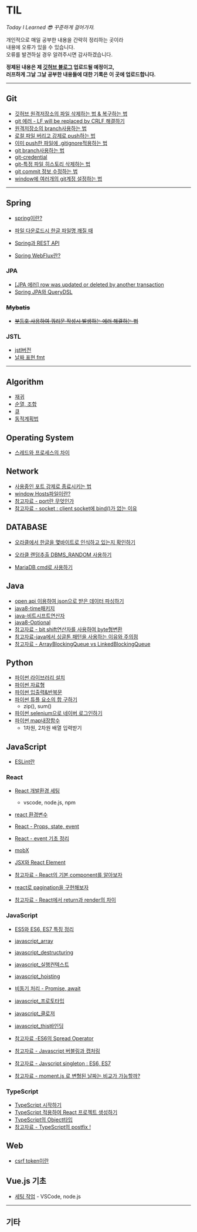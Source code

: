 # TIL
*Today I Learned 😎 꾸준하게 걸어가자.*

개인적으로 매일 공부한 내용을 간략히 정리하는 곳이라  
내용에 오류가 있을 수 있습니다.   
오류를 발견하실 경우 알려주시면 감사하겠습니다.  

**정제된 내용은 제 [깃허브 블로그](https://sehui-byte.github.io/) 업로드될 예정이고,  
러프하게 그날 그날 공부한 내용들에 대한 기록은 이 곳에 업로드합니다.**

------------

## Git  
- [깃허브 원격저장소의 파일 삭제하는 법 & 복구하는 법](https://github.com/sehui-byte/TIL/blob/main/Git/%EC%9B%90%EA%B2%A9%EC%A0%80%EC%9E%A5%EC%86%8C%20%ED%8C%8C%EC%9D%BC%20%EC%82%AD%EC%A0%9C%2C%EB%B3%B5%EA%B5%AC%ED%95%98%EB%8A%94%20%EB%B2%95.md)
- [git 에러 - LF will be replaced by CRLF 해결하기](https://github.com/sehui-byte/TIL/blob/main/Git/git%20%EC%97%90%EB%9F%AC%20-%20%20LF%20will%20be%20replaced%20by%20CRLF.md)
- [원격저장소의 branch사용하는 법](https://github.com/sehui-byte/TIL/blob/main/Git/%EA%B9%83%ED%97%88%EB%B8%8C%20%EC%9B%90%EA%B2%A9%EC%A0%80%EC%9E%A5%EC%86%8C%EC%9D%98%20branch%EB%A1%9C%20%EC%82%AC%EC%9A%A9%ED%95%98%EA%B8%B0.md)
- [로컬 파일 버리고 강제로 push하는 법](https://github.com/sehui-byte/TIL/blob/main/Git/%EB%A1%9C%EC%BB%AC%20%ED%8C%8C%EC%9D%BC%20%EB%B2%84%EB%A6%AC%EA%B3%A0%20%EA%B0%95%EC%A0%9C%20pull%20%ED%95%98%EA%B8%B0.md)
- [이미 push한 파일에 .gitignore적용하는 법](https://github.com/sehui-byte/TIL/blob/main/Git/%EC%9D%B4%EB%AF%B8%20push%ED%95%9C%20%ED%8C%8C%EC%9D%BC%EC%97%90%20gitignore%EC%A0%81%EC%9A%A9%ED%95%98%EA%B8%B0.md)
- [git branch사용하는 법](https://github.com/sehui-byte/TIL/blob/main/Git/%EB%B8%8C%EB%9E%9C%EC%B9%98%20%EC%82%AC%EC%9A%A9%ED%95%98%EA%B8%B0.md)
- [git-credential](https://github.com/sehui-byte/TIL/blob/main/Git/git-credential.md)
- [git-특정 파일 히스토리 삭제하는 법](https://github.com/sehui-byte/TIL/blob/main/Git/git%20-%20%ED%8A%B9%EC%A0%95%20%ED%8C%8C%EC%9D%BC%20%ED%9E%88%EC%8A%A4%ED%86%A0%EB%A6%AC%20%EC%82%AD%EC%A0%9C.md)
- [git commit 정보 수정하는 법](https://github.com/sehui-byte/TIL/blob/main/Git/git%20commit%20%EC%A0%95%EB%B3%B4%20%EC%88%98%EC%A0%95%ED%95%98%EA%B8%B0.md)
- [window에 여러개의 git계정 설정하는 법](https://github.com/sehui-byte/TIL/blob/main/Git/%EC%9C%88%EB%8F%84%EC%9A%B0%EC%97%90%EC%84%9C%20%EC%97%AC%EB%9F%AC%EA%B0%9C%EC%9D%98%20git%20%EA%B3%84%EC%A0%95%20%EC%82%AC%EC%9A%A9%ED%95%98%EA%B8%B0.md)
------
## Spring
- [spring이란?](https://github.com/sehui-byte/TIL/blob/main/Spring/spring%EC%9D%B4%EB%9E%80.md)
- [파일 다운로드시 한글 파일명 깨질 때](https://github.com/sehui-byte/TIL/blob/main/Java/java_%ED%8C%8C%EC%9D%BC%EB%8B%A4%EC%9A%B4%EB%A1%9C%EB%93%9C%EC%8B%9C%20%ED%95%9C%EA%B8%80%EC%A0%9C%EB%AA%A9%20%EC%9D%B8%EC%BD%94%EB%94%A9%20%EA%B9%A8%EC%A7%88%EB%95%8C.md)
- [Spring과 REST API](https://github.com/sehui-byte/TIL/blob/87bf7d3a965b6053a8012b13232632792b8319f5/Spring/REST%20API%20%26%20Spring.md)

- [Spring WebFlux란?](https://github.com/sehui-byte/TIL/blob/87bf7d3a965b6053a8012b13232632792b8319f5/Spring/Spring%20WebFlux.md)

  

### JPA

- [[JPA 에러] row was updated or deleted by another transaction ](https://github.com/sehui-byte/TIL/blob/87bf7d3a965b6053a8012b13232632792b8319f5/Spring/JPA_row%20was%20updated%20or%20deleted%20by%20another%20transaction.md)
- [Spring JPA와 QueryDSL](https://github.com/sehui-byte/TIL/blob/87bf7d3a965b6053a8012b13232632792b8319f5/Spring/spring%2Bjpa%2Bquerysdl%2B%EA%B8%B0%EC%B4%88.md)

### ~~Mybatis~~
- ~~[부등호 사용하여 쿼리문 작성시 발생하는 에러 해결하는 법](https://github.com/sehui-byte/TIL/tree/main/Spring)~~

### JSTL
- [jstl버전](https://github.com/sehui-byte/TIL/blob/main/jstl/jstl%EB%B2%84%EC%A0%84.md)
- [날짜 표현 fmt](https://github.com/sehui-byte/TIL/blob/main/jstl/jstl%EB%82%A0%EC%A7%9C%ED%91%9C%ED%98%84.md)
----------

## Algorithm

- [재귀](https://github.com/sehui-byte/TIL/blob/main/Algorithm/%EC%9E%AC%EA%B7%80(Recursion).md)
- [순열, 조합](https://github.com/sehui-byte/TIL/blob/main/Algorithm/%EC%88%9C%EC%97%B4%2C%EC%A1%B0%ED%95%A9%20%EC%95%8C%EA%B3%A0%EB%A6%AC%EC%A6%98.md)
- [큐]()
- [동적계획법](https://github.com/sehui-byte/TIL/blob/main/Algorithm/%EB%8F%99%EC%A0%81%EA%B3%84%ED%9A%8D%EB%B2%95.md)



## Operating System

- [스레드와 프로세스의 차이]()



## Network

- [사용중인 포트 강제로 종료시키는 법](https://github.com/sehui-byte/TIL/commit/6f6f84dd20f412610c00b311e27f972496ad9562)
- [window Hosts파일이란?](https://github.com/sehui-byte/TIL/blob/main/Network/window%20Hosts%ED%8C%8C%EC%9D%BC.md)
- [참고자료 - port란 무엇인가](https://jwprogramming.tistory.com/26)
- [참고자료 - socket : client socket에 bind()가 없는 이유](https://blog.naver.com/rev7707/10005157701)



## DATABASE

- [오라클에서 한글을 몇바이트로 인식하고 있는지 확인하기](https://github.com/sehui-byte/TIL/blob/main/DB/ORACLE/%ED%95%9C%EA%B8%80%EC%9D%B4%20%EB%AA%87%EB%B0%94%EC%9D%B4%ED%8A%B8%EB%A1%9C%20%EC%9D%B8%EC%8B%9D%EB%90%98%EA%B3%A0%20%EC%9E%88%EB%8A%94%EA%B0%80.md)
- [오라클 랜덤추출 DBMS_RANDOM 사용하기](https://github.com/sehui-byte/TIL/blob/main/DB/ORACLE/%EC%98%A4%EB%9D%BC%ED%81%B4%20%EB%9E%9C%EB%8D%A4%20%EC%B6%94%EC%B6%9C%20DBMS_RANDOM.md)

- [MariaDB cmd로 사용하기](https://github.com/sehui-byte/TIL/blob/87bf7d3a965b6053a8012b13232632792b8319f5/DB/MariaDB%20cmd%EC%82%AC%EC%9A%A9.md)

## Java

- [open api 이용하여 json으로 받은 데이터 파싱하기](https://github.com/sehui-byte/TIL/blob/main/Java/json%ED%8C%8C%EC%8B%B1.md)  
- [java8-time패키지](https://github.com/sehui-byte/TIL/blob/main/Java/java8-time%ED%8C%A8%ED%82%A4%EC%A7%80.md)
- [java-비트시프트연산자](https://github.com/sehui-byte/TIL/blob/main/Java/java-bit%20shift%EC%97%B0%EC%82%B0%20%EB%B0%8F%20%ED%99%9C%EC%9A%A9.md)
- [java8-Optional](https://github.com/sehui-byte/TIL/blob/main/Java/java8%20Optional.md)
- [참고자료 - bit shift연산자를 사용하여 byte형변환](http://egloos.zum.com/littletrue/v/4096524)
- [참고자료-java에서 싱글톤 패턴을 사용하는 이유와 주의점](https://elfinlas.github.io/2019/09/23/java-singleton/)
- [참고자료 - ArrayBlockingQueue vs LinkedBlockingQueue](https://stackoverflow.com/questions/35967792/when-to-prefer-linkedblockingqueue-over-arrayblockingqueue)
  



## Python 

- [파이썬 라이브러리 설치](https://github.com/sehui-byte/TIL/blob/main/python/%EB%9D%BC%EC%9D%B4%EB%B8%8C%EB%9F%AC%EB%A6%AC%20%EC%84%A4%EC%B9%98.md)
- [파이썬 자료형](https://github.com/sehui-byte/TIL/blob/main/python/%ED%8C%8C%EC%9D%B4%EC%8D%AC%20%EC%9E%90%EB%A3%8C%ED%98%95.md)
- [파이썬 입출력&반복문](https://github.com/sehui-byte/TIL/blob/main/python/%ED%8C%8C%EC%9D%B4%EC%8D%AC%20%EC%9E%85%EC%B6%9C%EB%A0%A5%20%26%20%EB%B0%98%EB%B3%B5%EB%AC%B8.md)
- [파이썬 튜플 요소의 합 구하기](https://github.com/sehui-byte/TIL/blob/main/python/%ED%8A%9C%ED%94%8C%20%EC%9A%94%EC%86%8C%EB%81%BC%EB%A6%AC%20%EB%8D%A7%EC%85%88%ED%95%98%EB%8A%94%20%EB%B2%95.md)
    - zip(), sum()
- [파이썬 selenium으로 네이버 로그인하기](https://github.com/sehui-byte/TIL/blob/main/python/Selenium%EC%9C%BC%EB%A1%9C%20%EB%84%A4%EC%9D%B4%EB%B2%84%20%EB%A1%9C%EA%B7%B8%EC%9D%B8%ED%95%98%EA%B8%B0.md)
- [파이썬 map내장함수](https://github.com/sehui-byte/TIL/blob/main/python/map%EB%82%B4%EC%9E%A5%ED%95%A8%EC%88%98.md)
  - 1차원, 2차원 배열 입력받기
  





## JavaScript

- [ESLint란](https://github.com/sehui-byte/TIL/blob/main/Javascript/eslint%EB%9E%80.md)

### React
- [React 개발환경 세팅](https://github.com/sehui-byte/TIL/blob/main/react/react%20%EA%B0%9C%EB%B0%9C%ED%99%98%EA%B2%BD%20%EC%84%B8%ED%8C%85.md)
  - vscode, node.js, npm

- [react 환경변수](https://github.com/sehui-byte/TIL/blob/main/react/react%ED%99%98%EA%B2%BD%EB%B3%80%EC%88%98.md)

- [React - Props, state, event](https://github.com/sehui-byte/TIL/blob/main/react/react%EA%B8%B0%EC%B4%88_props%2Cstate%2Cevent.md)
- [React - event 기초 정리](https://github.com/sehui-byte/TIL/blob/main/react/react%20event.md)
- [mobX](https://github.com/sehui-byte/TIL/blob/main/react/mobX.md)
- [JSX와 React Element](https://github.com/sehui-byte/TIL/blob/main/react/JSX%EC%99%80%20React%20element.md)
- [참고자료 - React의 기본 component를 알아보자](https://medium.com/little-big-programming/react%EC%9D%98-%EA%B8%B0%EB%B3%B8-%EC%BB%B4%ED%8F%AC%EB%84%8C%ED%8A%B8%EB%A5%BC-%EC%95%8C%EC%95%84%EB%B3%B4%EC%9E%90-92c923011818)
- [react로 pagination을 구현해보자](https://github.com/sehui-byte/TIL/blob/main/react/react_pagination.md)
- [참고자료 - React에서 return과 render의 차이](https://stackoverflow.com/questions/49078679/what-is-the-difference-between-render-and-return-in-reactjs)

### JavaScript

- [ES5와 ES6, ES7 특징 정리](https://github.com/sehui-byte/TIL/blob/main/Javascript/ES5%2C%20ES6.md)
- [javascript_array](https://github.com/sehui-byte/TIL/blob/main/Javascript/JavaScript_Array.md)
- [javascript_destructuring](https://github.com/sehui-byte/TIL/blob/main/Javascript/%5BJavaScript%5D%20Destructuring.md)
- [javascript_실행컨텍스트](https://github.com/sehui-byte/TIL/blob/main/Javascript/execution%20context%EA%B0%9C%EB%85%90.md)
- [javascript_hoisting](https://github.com/sehui-byte/TIL/blob/main/Javascript/hoisting.md)
- [비동기 처리 - Promise, await](https://github.com/sehui-byte/TIL/blob/main/Javascript/javascript_promise%2C%20await.md)
- [javascript_프로토타입](https://github.com/sehui-byte/TIL/blob/main/Javascript/prototype.md)
- [javascript_클로저](https://github.com/sehui-byte/TIL/blob/main/Javascript/%EC%9E%90%EB%B0%94%EC%8A%A4%ED%81%AC%EB%A6%BD%ED%8A%B8%2Bclosure.md)
- [javascript_this바인딩](https://github.com/sehui-byte/TIL/blob/main/Javascript/%EC%9E%90%EB%B0%94%EC%8A%A4%ED%81%AC%EB%A6%BD%ED%8A%B8_this%EB%B0%94%EC%9D%B8%EB%94%A9.md)

- [참고자료 -ES6의 Spread Operator](https://paperblock.tistory.com/62)
- [참고자료 - Javascript 버블링과 캡처링](https://ko.javascript.info/bubbling-and-capturing)
- [참고자료 - Javscript singleton : ES6, ES7](https://heecheolman.tistory.com/40)

- [참고자료 - moment.js 로 변형된 날짜는 비교가 가능할까?](https://velog.io/@jjanmo/%EC%9E%90%EB%B0%94%EC%8A%A4%ED%81%AC%EB%A6%BD%ED%8A%B8-Date-%EB%B9%84%EA%B5%90%ED%95%98%EA%B8%B0)

### TypeScript

- [TypeScript 시작하기](https://github.com/sehui-byte/TIL/blob/main/react/typescript%EC%8B%9C%EC%9E%91%ED%95%98%EA%B8%B0.md)
- [TypeScript 적용하여 React 프로젝트 생성하기](https://github.com/sehui-byte/TIL/blob/main/react/TypeScript-react%20%ED%94%84%EB%A1%9C%EC%A0%9D%ED%8A%B8%20%EC%83%9D%EC%84%B1.md)
- [TypeScript의 Object타입](https://github.com/sehui-byte/TIL/blob/main/Javascript/TypeScript_object%20type.md)
- [참고자료 - TypeScript의 postfix !](https://wooooooak.github.io/typescript/2018/12/11/nonNullAssertionCheck/)





## Web

- [csrf token이란](https://github.com/sehui-byte/TIL/blob/main/web/csrf%20token%EC%9D%B4%EB%9E%80.md)





## Vue.js 기초

- [세팅 작업](https://github.com/sehui-byte/TIL/blob/main/Vue.js/Setting%EC%9E%91%EC%97%85.md) - VSCode, node.js 





-------------
## 기타


